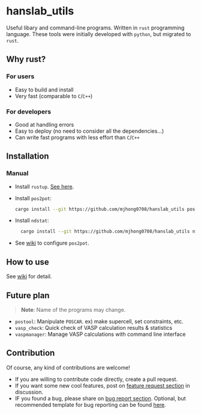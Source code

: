 # hanslab_utils

Useful libary and command-line programs. Written in `rust` programming language.
These tools were initially developed with `python`, but migrated to `rust`.

## Why rust?

### For users

- Easy to build and install
- Very fast (comparable to `C`/`C++`)

### For developers

- Good at handling errors
- Easy to deploy (no need to consider all the dependencies...)
- Can write fast programs with less effort than `C`/`C++`

## Installation

### Manual

- Install `rustup`. [See here](https://rustup.rs/).
- Install `pos2pot`:

  ```bash
  cargo install --git https://github.com/mjhong0708/hanslab_utils pos2pot
  ```

- Install `ndstat`:

  ```bash
    cargo install --git https://github.com/mjhong0708/hanslab_utils ndstat
  ```

- See [wiki](https://github.com/mjhong0708/hanslab_utils/wiki) to configure `pos2pot`.

## How to use

See [wiki](https://github.com/mjhong0708/hanslab_utils/wiki) for detail.

## Future plan

> **Note**: Name of the programs may change.

- `postool`: Manipulate `POSCAR`. ex) make supercell, set constraints, etc.
- `vasp_check`: Quick check of VASP calculation results & statistics
- `vaspmanager`: Manage VASP calculations with command line interface

## Contribution

Of course, any kind of contributions are welcome!

- If you are willing to contribute code directly, create a pull request.
- If you want some new cool features, post on [feature request section](https://github.com/mjhong0708/hanslab_utils/discussions/categories/feature-request) in discussion.
- IF you found a bug, please share on [bug report section](https://github.com/mjhong0708/hanslab_utils/discussions/categories/bug-report). Optional, but recommended template for bug reporting can be found [here](https://github.com/mjhong0708/hanslab_utils/discussions/3).
